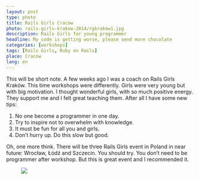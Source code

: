 ```yaml
---
layout: post
type: photo
title: Rails Girls Cracow
photo: rails-girls-krakow-2014/rgkrakow1.jpg
description: Rails Girls for young programmer
headline: My code is getting worse, please send more chocolate
categories: [workshops]
tags: [Rails Girls, Ruby on Rails]
place: Cracow
lang: en
---
```


This will be short note. A few weeks ago I was a coach on Rails Girls Kraków. This time workshops were differently. Girls were very young but with big motivation. I thought wonderful girls, with so much positive energy. They support me and I felt great teaching them. After all I have some new tips:

1. No one become a programmer in one day.
2. Try to inspire not to overwhelm with knowledge.
3. It must be fun for all you and girls.
4. Don’t hurry up. Do this slow but good.

Oh, one more think. There will be three Rails Girls event in Poland in near future: Wrocław, Łódź and Szczecin. You should try. You don’t need to be programmer after workshop. But this is great event and I recommended it.

<figure>
  <a href="{{ site.baseurl_root }}/images/rails-girls-krakow-2014/rgkrakow1.jpg"><img src="{{ site.baseurl_root }}/images/rails-girls-krakow-2014/rgkrakow1.jpg"></a>
</figure>
